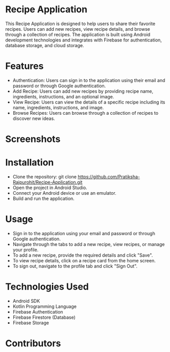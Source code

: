 # Recipe Application
This Recipe Application is designed to help users to share their favorite recipes. Users can add new recipes, view recipe details, and browse through a collection of recipes. The application is built using Android development technologies and integrates with Firebase for authentication, database storage, and cloud storage.

# Features
* Authentication: Users can sign in to the application using their email and password or through Google authentication.
* Add Recipe: Users can add new recipes by providing recipe name, ingredients, instructions, and an optional image.
* View Recipe: Users can view the details of a specific recipe including its name, ingredients, instructions, and image.
* Browse Recipes: Users can browse through a collection of recipes to discover new ideas.
  
# Screenshots



# Installation
* Clone the repository: git clone https://github.com/Pratiksha-Rajpurohit/Recipe-Application.git
* Open the project in Android Studio.
* Connect your Android device or use an emulator.
* Build and run the application.
# Usage
* Sign in to the application using your email and password or through Google authentication.
* Navigate through the tabs to add a new recipe, view recipes, or manage your profile.
* To add a new recipe, provide the required details and click "Save".
* To view recipe details, click on a recipe card from the home screen.
* To sign out, navigate to the profile tab and click "Sign Out".
  
# Technologies Used
* Android SDK
* Kotlin Programming Language
* Firebase Authentication
* Firebase Firestore (Database)
* Firebase Storage
  
# Contributors
